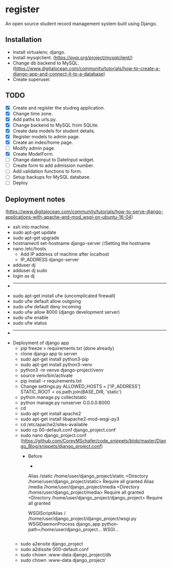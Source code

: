 # register
An open source student record management system built using Django.

## Installation
* Install virtualenv, django.
* Install mysqlclient. (https://pypi.org/project/mysqlclient/)
* Change db backend to MySQL. (https://www.digitalocean.com/community/tutorials/how-to-create-a-django-app-and-connect-it-to-a-database)
* Create superuser.

## TODO

* [x] Create and register the studreg application.
* [x] Change time zone.
* [x] Add paths to urls.py.
* [x] Change backend to MySQL from SQLite.
* [x] Create data models for student details.
* [x] Register models to admin page.
* [x] Create an index/home page.
* [ ] Modify admin page.
* [x] Create ModelForm.
* [ ] Change dateinput to DateInput widget.
* [ ] Create form to add admission number.
* [ ] Add validation functions to form.
* [ ] Setup backups for MySQL database.
* [ ] Deploy

## Deployment notes
(https://www.digitalocean.com/community/tutorials/how-to-serve-django-applications-with-apache-and-mod_wsgi-on-ubuntu-16-04)
* ssh into machine.
* sudo apt-get update
* sudo apt-get upgrade
* hostnamectl set-hostname django-server //Setting the hostname
* nano /etc/hosts
  * Add IP address of machine after localhost
  * IP_ADDRESS django-server
* adduser dj
* adduser dj sudo
* login as dj
* -----------------
* sudo apt-get install ufw (uncomplicated firewall)
* sudo ufw default allow outgoing
* sudo ufw default deny incoming
* sudo ufw allow 8000 (django development server)
* sudo ufw enable
* sudo ufw status
* -----------------
* Deployment of django app
  * pip freeze > requirements.txt (done already)
  * clone django app to server
  * sudo apt-get install python3-pip
  * sudo apt-get install python3-venv
  * python3 -m venve django-project/venv
  * source venv/bin/activate
  * pip install -r requirements.txt
  * Change settings.py
    ALLOWED_HOSTS = ['IP_ADDRESS']
    STATIC_ROOT = os.path.join(BASE_DIR, 'static')
  * python manage.py collectstatic
  * python manage.py runserver 0.0.0.0:8000
  * cd
  * sudo apt-get install apache2
  * sudo apt-get install libapache2-mod-wsgi-py3
  * cd /etc/apache2/sites-available
  * sudo cp 00-default.conf django_project.conf
  * sudo nano django_project.conf (https://github.com/CoreyMSchafer/code_snippets/blob/master/Django_Blog/snippets/django_project.conf)
    * Before </VirtualHost>
      * ```
      Alias /static /home/user/django_project/static
      <Directory /home/user/django_project/static>
            Require all granted
      </Directory>
      Alias /media /home/user/django_project/media
      <Directory /home/user/django_project/media>
            Require all granted
      </Directory>
      <Directory /home/user/django_project/django_project>
        <Files wsgi.py>
            Require all granted
        </Files>
      </Directory>
      
      WSGIScriptAlias / /home/user/django_project/django_project/wsgi.py
      WSGIDaemonProcess django_app python-path=/home/user/django_project...
      WSGI...
      ```
   * sudo a2ensite django_project
   * sudo a2dissite 000-default.conf
   * sudo chown :www-data django_project/db
   * sudo chown :www-data django_project/
      
      
      
      
      
      
      
      
      
